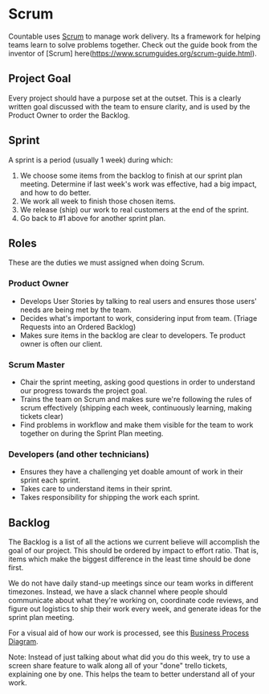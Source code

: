 # Scrum

Countable uses [Scrum](https://en.wikipedia.org/wiki/Scrum_(software_development)) to manage work delivery. Its a framework for helping teams learn to solve problems together. Check out the guide book from the inventor of [Scrum] here(https://www.scrumguides.org/scrum-guide.html).

## Project Goal
Every project should have a purpose set at the outset. This is a clearly written goal discussed with the team to ensure clarity, and is used by the Product Owner to order the Backlog.

## Sprint
A sprint is a period (usually 1 week) during which:
1. We choose some items from the backlog to finish at our sprint plan meeting. Determine if last week's work was effective, had a big impact, and how to do better.
2. We work all week to finish those chosen items.
3. We release (ship) our work to real customers at the end of the sprint.
4. Go back to #1 above for another sprint plan.

## Roles
These are the duties we must assigned when doing Scrum.

### Product Owner
  * Develops User Stories by talking to real users and ensures those users' needs are being met by the team.
  * Decides what's important to work, considering input from team. (Triage Requests into an Ordered Backlog)
  * Makes sure items in the backlog are clear to developers. Te product owner is often our client.

### Scrum Master
  * Chair the sprint meeting, asking good questions in order to understand our progress towards the project goal.
  * Trains the team on Scrum and makes sure we're following the rules of scrum effectively (shipping each week, continuously learning, making tickets clear)
  * Find problems in workflow and make them visible for the team to work together on during the Sprint Plan meeting.

### Developers (and other technicians)
  * Ensures they have a challenging yet doable amount of work in their sprint each sprint.
  * Takes care to understand items in their sprint.
  * Takes responsibility for shipping the work each sprint.

## Backlog
The Backlog is a list of all the actions we current believe will accomplish the goal of our project. This should be ordered by impact to effort ratio. That is, items which make the biggest difference in the least time should be done first.
 
We do not have daily stand-up meetings since our team works in different timezones. Instead, we have a slack channel where people should communicate about what they're working on, coordinate code reviews, and figure out logistics to ship their work every week, and generate ideas for the sprint plan meeting.

For a visual aid of how our work is processed, see this [Business Process Diagram](https://drive.google.com/open?id=1VrniT1lRqVu9sJr0ZMK1aQLnFwEuFIQD).

Note: Instead of just talking about what did you do this week, try to use a screen share feature to walk along all of your "done" trello tickets, explaining one by one. This helps the team to better understand all of your work.
